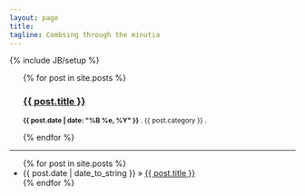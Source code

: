 ```yaml
---
layout: page
title: 
tagline: Combsing through the minutia
---
```

{% include JB/setup %}

<ul class="posts">
{% for post in site.posts %}    
    <h3><a href="{{ post.url }}">{{ post.title }}</a></h3>
    <p><small><strong>{{ post.date | date: "%B %e, %Y" }}</strong> . {{ post.category }} . <a href="http://stevencombs.github.com{{ post.url }}"></a></small></p>            
{% endfor %}
</ul>

---

<ul class="posts">
{% for post in site.posts %}
   <li><span>{{ post.date | date_to_string }}</span> &raquo; <a href="{{ BASE_PATH }}{{ post.url }}">{{ post.title }}</a></li>
{% endfor %}
</ul>